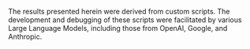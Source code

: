 The results presented herein were derived from custom scripts. The development and debugging of these scripts were facilitated by various Large Language Models, including those from OpenAI, Google, and Anthropic.
